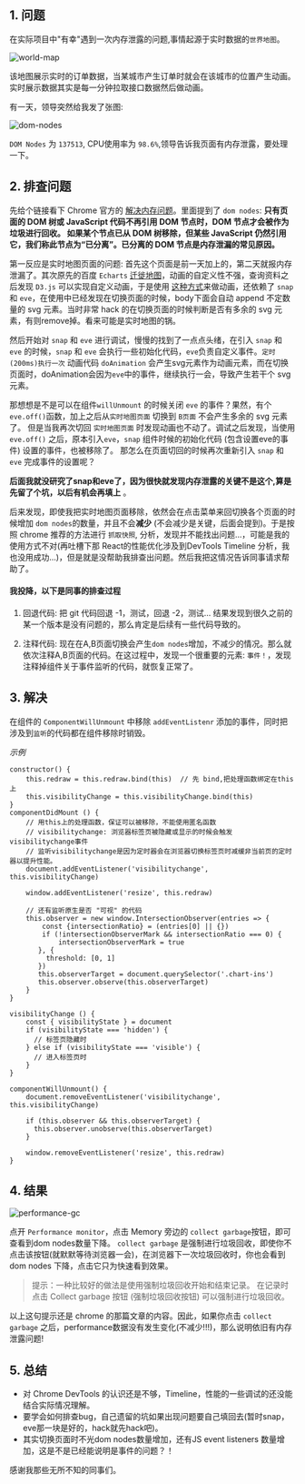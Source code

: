## 1. 问题

在实际项目中"有幸"遇到一次内存泄露的问题,事情起源于实时数据的`世界地图`。  

![world-map](https://user-images.githubusercontent.com/25051945/55289861-87ffd600-53fe-11e9-9376-8ff9adc5aee3.png) 

该地图展示实时的订单数据，当某城市产生订单时就会在该城市的位置产生动画。实时展示数据其实是每一分钟拉取接口数据然后做动画。  

有一天，领导突然给我发了张图:  

![dom-nodes](https://user-images.githubusercontent.com/25051945/55289862-90f0a780-53fe-11e9-9779-b1d387bd25b0.png)

`DOM Nodes` 为 `137513`, CPU使用率为 `98.6%`,领导告诉我页面有内存泄露，要处理一下。  

## 2. 排查问题

先给个链接看下 Chrome 官方的 [解决内存问题](https://developers.google.com/web/tools/chrome-devtools/memory-problems/?hl=zh-cn#dom)。里面提到了 `dom nodes`: **只有页面的 DOM 树或 JavaScript 代码不再引用 DOM 节点时，DOM 节点才会被作为垃圾进行回收。 如果某个节点已从 DOM 树移除，但某些 JavaScript 仍然引用它，我们称此节点为“已分离”。已分离的 DOM 节点是内存泄漏的常见原因。**  

第一反应是实时地图页面的问题: 首先这个页面是前一天加上的，第二天就报内存泄漏了。其次原先的百度 `Echarts` [迁徙地图](https://gallery.echartsjs.com/editor.html?c=xMZgwTUeIU)，动画的自定义性不强，查询资料之后发现 `D3.js` 可以实现自定义动画，于是使用 [这种方式](https://segmentfault.com/a/1190000011394072)来做动画，还依赖了 `snap` 和 `eve`，在使用中已经发现在切换页面的时候，body下面会自动 append 不定数量的 svg 元素。当时非常 hack 的在切换页面的时候判断是否有多余的 svg 元素，有则remove掉。看来可能是实时地图的锅。  

然后开始对 `snap` 和 `eve` 进行调试，慢慢的找到了一点点头绪，在引入 `snap` 和 `eve` 的时候，`snap` 和 `eve` 会执行一些初始化代码，`eve`负责自定义事件。`定时(200ms)执行一次` 动画代码 `doAnimation` 会产生svg元素作为动画元素，而在切换页面时，doAnimation会因为`eve`中的事件，继续执行一会，导致产生若干个 svg 元素。  

那想想是不是可以在组件`willUnmount` 的时候关闭 `eve` 的事件？果然，有个`eve.off()`函数，加上之后从`实时地图页面` 切换到 `B页面` 不会产生多余的 svg 元素了。 但是当我再次切回 `实时地图页面` 时发现动画也不动了。调试之后发现，当使用 `eve.off()` 之后，原本引入`eve`，`snap` 组件时候的初始化代码 (包含设置eve的事件) 设置的事件，也被移除了。 那怎么在页面切回的时候再次重新引入 `snap` 和 `eve` 完成事件的设置呢？  

**后面我就没研究了snap和eve了，因为很快就发现内存泄露的关键不是这个,算是先留了个坑，以后有机会再填上** 。  

后来发现，即使我把实时地图页面移除，依然会在点击菜单来回切换各个页面的时候增加 `dom nodes`的数量，并且不会**减少** (不会减少是关键，后面会提到)。于是按照 chrome 推荐的方法进行 `抓取快照`, 分析，发现并不能找出问题...，可能是我的使用方式不对(再吐槽下那 React的性能优化涉及到DevTools Timeline 分析，我也没用成功...)，但是就是没帮助我排查出问题。然后我把这情况告诉同事请求帮助了。  

#### 我投降，以下是同事的排查过程

1. 回退代码: 把 git 代码回退 -1，测试，回退 -2，测试... 结果发现到很久之前的某一个版本是没有问题的，那么肯定是后续有一些代码导致的。  

2. 注释代码: 现在在A,B页面切换会产生`dom nodes`增加，不减少的情况。那么就依次注释A,B页面的代码。在这过程中，发现一个很重要的元素: `事件！`，发现注释掉组件关于事件监听的代码，就恢复正常了。  

## 3. 解决
在组件的 `ComponentWillUnmount` 中移除 `addEventListenr` 添加的事件，同时把涉及到`监听`的代码都在组件移除时销毁。  

*示例*
```  
constructor() {
    this.redraw = this.redraw.bind(this)  // 先 bind,把处理函数绑定在this上
    this.visibilityChange = this.visibilityChange.bind(this)
}
componentDidMount () {
    // 用this上的处理函数，保证可以被移除，不能使用匿名函数
    // visibilitychange: 浏览器标签页被隐藏或显示的时候会触发visibilitychange事件
    // 监听visibilitychange是因为定时器会在浏览器切换标签页时减缓非当前页的定时器以提升性能。
    document.addEventListener('visibilitychange', this.visibilityChange)
    
    window.addEventListener('resize', this.redraw)
    
    // 还有监听原生是否 "可视" 的代码
    this.observer = new window.IntersectionObserver(entries => {
        const {intersectionRatio} = (entries[0] || {})
        if (!intersectionObserverMark && intersectionRatio === 0) {
            intersectionObserverMark = true
       }, {
         threshold: [0, 1]
       })
       this.observerTarget = document.querySelector('.chart-ins')
       this.observer.observe(this.observerTarget)
    }
}

visibilityChange () {
    const { visibilityState } = document
    if (visibilityState === 'hidden') {
      // 标签页隐藏时
    } else if (visibilityState === 'visible') {
      // 进入标签页时
    }
}

componentWillUnmount() {
    document.removeEventListener('visibilitychange', this.visibilityChange)
    
    if (this.observer && this.observerTarget) {
      this.observer.unobserve(this.observerTarget)
    }
    
    window.removeEventListener('resize', this.redraw)
}
```  

## 4. 结果

![performance-gc](https://user-images.githubusercontent.com/25051945/55289872-a49c0e00-53fe-11e9-9717-3e1cbf70ebfe.png)  

点开 `Performance monitor`，点击 Memory 旁边的 `collect garbage`按钮，即可查看到dom nodes数量下降。 `collect garbage` 是强制进行垃圾回收，即使你不点击该按钮(就默默等待浏览器一会)，在浏览器下一次垃圾回收时，你也会看到 dom nodes 下降，点击它只为快速看到效果。  

> 提示：一种比较好的做法是使用强制垃圾回收开始和结束记录。 在记录时点击 Collect garbage 按钮 (强制垃圾回收按钮) 可以强制进行垃圾回收。  

以上这句提示还是 chrome 的那篇文章的内容。因此，如果你点击 `collect garbage` 之后，performance数据没有发生变化(不减少!!!)，那么说明依旧有内存泄露问题!

## 5. 总结
- 对 Chrome DevTools 的认识还是不够，Timeline，性能的一些调试的还没能结合实际情况理解。
- 要学会如何排查bug，自己遗留的坑如果出现问题要自己填回去(暂时snap，eve那一块是好的，hack就先hack吧)。
- 其实切换页面时不光dom nodes数量增加，还有JS event listeners 数量增加，这是不是已经能说明是事件的问题？！  

感谢我那些无所不知的同事们。